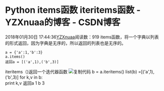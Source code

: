 # Python items函数 iteritems函数 - YZXnuaa的博客 - CSDN博客
2018年01月30日 17:44:36[YZXnuaa](https://me.csdn.net/YZXnuaa)阅读数：919
items函数，将一个字典以列表的形式返回，因为字典是无序的，所以返回的列表也是无序的。
```
a = {'a':1,'b':3}
a.items()
返回a = [('a',1),('b',3)]
```
iteritems（)返回一个迭代器函数
![复制代码](https://common.cnblogs.com/images/copycode.gif)
b = a.iteritems()
list(b) =[('a',1),('b',3)]
for k,v in b:     
    print k,v
返回a 1
      b 3
